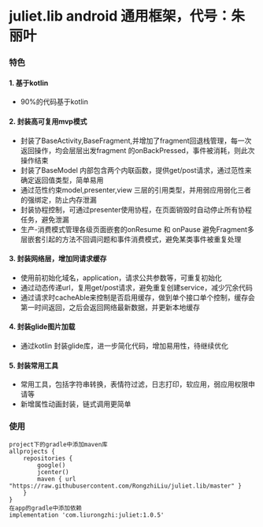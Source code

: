 # juliet.lib android 通用框架，代号：朱丽叶
### 特色
#### 1. 基于kotlin
* 90%的代码基于kotlin
#### 2. 封装高可复用mvp模式 
* 封装了BaseActivity,BaseFragment,并增加了fragment回退栈管理，每一次返回操作，均会层层出发fragment 的onBackPressed，事件被消耗，则此次操作结束  
* 封装了BaseModel 内部包含两个内联函数，提供get/post请求，通过范性来确定返回值类型，简单易用  
* 通过范性约束model,presenter,view 三层的引用类型，并用弱应用弱化三者的强绑定，防止内存泄漏
* 封装协程控制，可通过presenter使用协程，在页面销毁时自动停止所有协程任务，避免泄漏
* 生产-消费模式管理各级页面嵌套的onResume 和 onPause 避免Fragment多层嵌套引起的方法不回调问题和事件消费模式，避免某类事件被重复处理
#### 3. 封装网络层，增加同请求缓存  
* 使用前初始化域名，application，请求公共参数等，可重复初始化
* 通过动态传递url，复用get/post请求，避免重复创建service，减少冗余代码
* 通过请求时cacheAble来控制是否启用缓存，做到单个接口单个控制，缓存会第一时间返回，之后会返回网络最新数据，并更新本地缓存
#### 4. 封装glide图片加载  
* 通过kotlin 封装glide库，进一步简化代码，增加易用性，待继续优化
#### 5. 封装常用工具
* 常用工具，包括字符串转换，表情符过滤，日志打印，软应用，弱应用权限申请等
* 新增属性动画封装，链式调用更简单
### 使用  
```
project下的gradle中添加maven库
allprojects {
    repositories {
        google()
        jcenter()
        maven { url "https://raw.githubusercontent.com/RongzhiLiu/juliet.lib/master" }
    }
}
在app的gradle中添加依赖
implementation 'com.liurongzhi:juliet:1.0.5'
```
